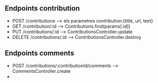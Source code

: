 ## Endpoints contribution
- POST /contributions --> els parametres contribution:{title, url, text}
- GET /contribution/:id --> Contributions.find(params[:id])
- PUT /contributions/:id --> ContributionsController.update
- DELETE /contributions/:id --> ContributionsController.destroy

## Endpoints comments
- POST /contributions/:contributionId/comments --> CommentsController.create
- 
